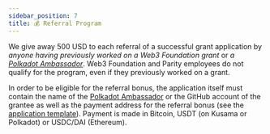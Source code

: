 ```yaml
---
sidebar_position: 7
title: 💰 Referral Program
---
```


We give away 500 USD to each referral of a successful grant application by _anyone having previously worked on a Web3 Foundation grant_ or _a [Polkadot Ambassador](https://wiki.polkadot.network/docs/ambassadors)_. Web3 Foundation and Parity employees do not qualify for the program, even if they previously worked on a grant.

In order to be eligible for the referral bonus, the application itself must contain the name of the [Polkadot Ambassador](https://wiki.polkadot.network/docs/ambassadors) or the GitHub account of the grantee as well as the payment address for the referral bonus (see the [application template](https://github.com/w3f/Grants-Program/blob/master/applications/application-template.md)). Payment is made in Bitcoin, USDT (on Kusama or Polkadot) or USDC/DAI (Ethereum).
